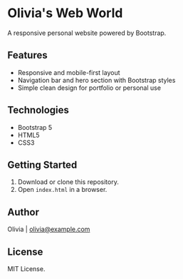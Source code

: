
# Olivia's Web World

A responsive personal website powered by Bootstrap.

## Features

- Responsive and mobile-first layout
- Navigation bar and hero section with Bootstrap styles
- Simple clean design for portfolio or personal use

## Technologies

- Bootstrap 5
- HTML5
- CSS3

## Getting Started

1. Download or clone this repository.
2. Open `index.html` in a browser.

## Author

Olivia | olivia@example.com

## License

MIT License.
